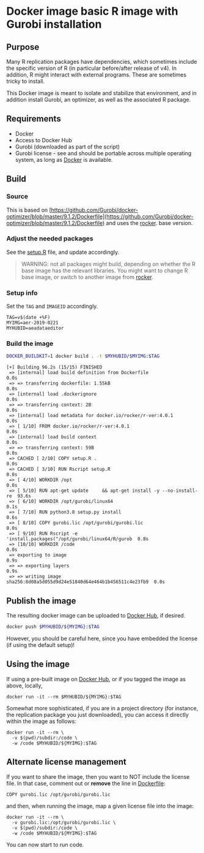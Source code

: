 # Docker image basic R image with Gurobi installation

## Purpose

Many R replication packages have dependencies, which sometimes include the specific version of R (in particular before/after release of v4). In addition, R might interact with external programs. These are sometimes tricky to install.

This Docker image is meant to isolate and stabilize that environment, and in addition install Gurobi, an optimizer, as well as the associated R package. 

## Requirements

- Docker
- Access to Docker Hub
- Gurobi (downloaded as part of the script)
- Gurobi license - see
and should be portable across
multiple operating system, as long as [Docker](https://docker.com) is available.

## Build

### Source

This is based on [https://github.com/Gurobi/docker-optimizer/blob/master/9.1.2/Dockerfile](https://github.com/Gurobi/docker-optimizer/blob/master/9.1.2/Dockerfile) and uses the [rocker](https://hub.docker.com/u/rocker). base version.

### Adjust the needed packages

See the [setup.R](setup.R) file, and update accordingly.

> WARNING: not all packages might build, depending on whether the R base image has the relevant libraries. You might want to change R base image, or switch to another image from [rocker](https://hub.docker.com/u/rocker).

### Setup info

Set the `TAG` and `IMAGEID` accordingly.

```
TAG=v$(date +%F)
MYIMG=aer-2019-0221
MYHUBID=aeadataeditor
```
### Build the image

```bash
DOCKER_BUILDKIT=1 docker build . -t $MYHUBID/$MYIMG:$TAG
```

```
[+] Building 96.2s (15/15) FINISHED                                             
 => [internal] load build definition from Dockerfile                       0.0s
 => => transferring dockerfile: 1.55kB                                     0.0s
 => [internal] load .dockerignore                                          0.0s
 => => transferring context: 2B                                            0.0s
 => [internal] load metadata for docker.io/rocker/r-ver:4.0.1              0.0s
 => [ 1/10] FROM docker.io/rocker/r-ver:4.0.1                              0.0s
 => [internal] load build context                                          0.0s
 => => transferring context: 59B                                           0.0s
 => CACHED [ 2/10] COPY setup.R .                                          0.0s
 => CACHED [ 3/10] RUN Rscript setup.R                                     0.0s
 => [ 4/10] WORKDIR /opt                                                   0.0s
 => [ 5/10] RUN apt-get update     && apt-get install -y --no-install-re  93.6s
 => [ 6/10] WORKDIR /opt/gurobi/linux64                                    0.1s
 => [ 7/10] RUN python3.8 setup.py install                                 0.6s 
 => [ 8/10] COPY gurobi.lic /opt/gurobi/gurobi.lic                         0.0s 
 => [ 9/10] RUN Rscript -e 'install.packages("/opt/gurobi/linux64/R/gurob  0.8s 
 => [10/10] WORKDIR /code                                                  0.0s 
 => exporting to image                                                     0.9s 
 => => exporting layers                                                    0.9s
 => => writing image sha256:8d08a5d055d9d24e51840d64e464b1b456511c4e23fb9  0.0s
```
## Publish the image

The resulting docker image can be uploaded to [Docker Hub](https://hub.docker.com/), if desired.

```bash
docker push $MYHUBID/${MYIMG}:$TAG
```

However, you should be careful here, since you have embedded the license (if using the default setup)!

## Using the image

If using a pre-built image on [Docker Hub](https://hub.docker.com/repository/docker/larsvilhuber/), or if you tagged the image as above, locally,


```
docker run -it --rm $MYHUBID/${MYIMG}:$TAG
```

Somewhat more sophisticated, if you are in a project directory (for instance, the replication package you just downloaded), you can access it directly within the image as follows:

```
docker run -it --rm \
  -v $(pwd)/subdir:/code \
  -w /code $MYHUBID/${MYIMG}:$TAG
```

## Alternate license management

If you want to share the image, then you want to NOT include the license file. In that case, comment out or **remove** the line in [Dockerfile](Dockerfile):

```
COPY gurobi.lic /opt/gurobi/gurobi.lic
```
and then, when running the image, map a given license file into the image:

```
docker run -it --rm \
  -v gurobi.lic:/opt/gurobi/gurobi.lic \
  -v $(pwd)/subdir:/code \
  -w /code $MYHUBID/${MYIMG}:$TAG
```

You can now start to run code.

